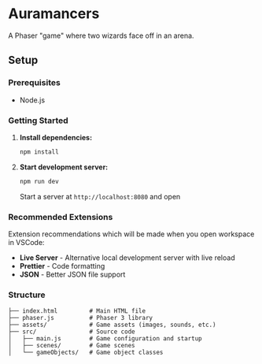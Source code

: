 # Auramancers

A Phaser "game" where two wizards face off in an arena.

## Setup

### Prerequisites
- Node.js

### Getting Started

1. **Install dependencies:**
   ```bash
   npm install
   ```

2. **Start development server:**
   ```bash
   npm run dev
   ```
   Start a server at `http://localhost:8080` and open

### Recommended Extensions
Extension recommendations which will be made when you open workspace in VSCode:
- **Live Server** - Alternative local development server with live reload
- **Prettier** - Code formatting
- **JSON** - Better JSON file support

### Structure
```
├── index.html         # Main HTML file
├── phaser.js          # Phaser 3 library
├── assets/            # Game assets (images, sounds, etc.)
├── src/               # Source code
│   ├── main.js        # Game configuration and startup
│   ├── scenes/        # Game scenes
│   └── gameObjects/   # Game object classes
```
